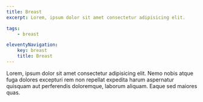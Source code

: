 ```yaml
---
title: Breast
excerpt: Lorem, ipsum dolor sit amet consectetur adipisicing elit.

tags: 
    - breast

eleventyNavigation:
    key: breast
    title: Breast
---
```


Lorem, ipsum dolor sit amet consectetur adipisicing elit. Nemo nobis atque fuga dolores excepturi rem non repellat expedita harum aspernatur quisquam aut perferendis doloremque, laborum aliquam. Eaque sed maiores quas.